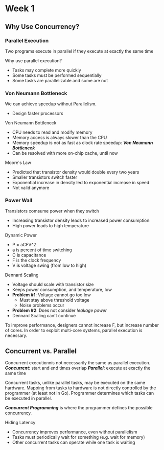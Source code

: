 # Week 1

## Why Use Concurrency?

### Parallel Execution

Two programs execute in parallel if they execute at exactly the same time

Why use parallel execution?

- Tasks may complete more quickly
- Some tasks must be performed sequentially
- Some tasks are parallelizable and some are not

### Von Neumann Bottleneck

We can achieve speedup without Parallelism.

- Design faster processors

Von Neumann Bottleneck

- CPU needs to read and modify memory
- Memory access is always slower than the CPU
- Memory speedup is not as fast as clock rate speedup: **_Von Neumann Bottleneck_**
- Can be resolved with more on-chip cache, until now

Moore's Law

- Predicted that transistor density would double every two years
- Smaller transistors switch faster
- Exponential increase in density led to exponential increase in speed
- Not valid anymore

### Power Wall

Transistors comsume power when they switch

- Increasing transistor density leads to increased power consumption
- High power leads to high temperature

Dynamic Power

- P = aCFV^2
- a is percent of time switching
- C is capacitance
- F is the clock frequency
- V is voltage swing (from low to high)

Dennard Scaling

- Voltage should scale with transistor size
- Keeps power consumption, and temperature, low
- **Problem #1**: Voltage cannot go too low
  - Must stay above threshold voltage
  - Noise problems occur
- **Problem #2**: Does not consider _leakage power_
- Dennard Scaling can't continue

To improve performance, designers cannot increase F, but increase number of cores. In order to exploit multi-core systems, parallel execution is necessary.

## Concurrent vs. Parallel

Concurrent executionnis not necessarily the same as parallel execution.
**_Concurrent_**: start and end times overlap
**_Parallel_**: execute at exactly the same time

Concurrent tasks, unlike parallel tasks, may be executed on the same hardware. Mapping from tasks to hardware is not directly controlled by the programmer (at least not in Go). Programmer determines which tasks can be executed in parallel.

**_Concurrent Programming_** is where the programmer defines the possible concurrency.

Hiding Latency

- Concurrency improves performance, even without parallelism
- Tasks must periodically wait for something (e.g. wait for memory)
- Other concurrent tasks can operate while one task is waiting
